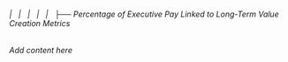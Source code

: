 ###### |   |   |   |   |   ├── Percentage of Executive Pay Linked to Long-Term Value Creation Metrics

*Add content here*